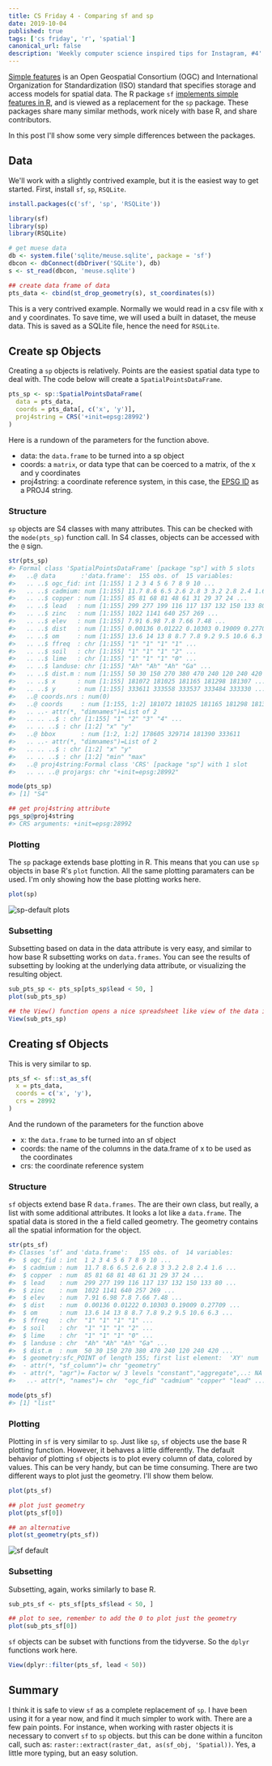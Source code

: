 ```yaml
---
title: CS Friday 4 - Comparing sf and sp
date: 2019-10-04
published: true
tags: ['cs friday', 'r', 'spatial']
canonical_url: false
description: 'Weekly computer science inspired tips for Instagram, #4'
--- 
```


[Simple features](https://en.wikipedia.org/wiki/Simple_Features) is an Open Geospatial Consortium (OGC) and International Organization for Standardization (ISO) standard that specifies storage and access models for spatial data. The R package `sf` [implements simple features in R](http://pebesma.staff.ifgi.de/RJwrapper.pdf), and is viewed as a replacement for the `sp` package. These packages share many similar methods, work nicely with base R, and share contributors. 

In this post I'll show some very simple differences between the packages.

## Data

We'll work with a slightly contrived example, but it is the easiest way to get started. First, install `sf`, `sp`, `RSQLite`.

```r
install.packages(c('sf', 'sp', 'RSQLite'))

library(sf)
library(sp)
library(RSQLite)

# get muese data
db <- system.file('sqlite/meuse.sqlite', package = 'sf')
dbcon <- dbConnect(dbDriver('SQLite'), db)
s <- st_read(dbcon, 'meuse.sqlite')

## create data frame of data
pts_data <- cbind(st_drop_geometry(s), st_coordinates(s))
```

This is a very contrived example. Normally we would read in a csv file with x and y coordinates. To save time, we will used a built in dataset, the meuse data. This is saved as a SQLite file, hence the need for `RSQLite`. 

## Create sp Objects

Creating a `sp` objects is relatively. Points are the easiest spatial data type to deal with. The code below will create a `SpatialPointsDataFrame`.

```r
pts_sp <- sp::SpatialPointsDataFrame(
  data = pts_data,
  coords = pts_data[, c('x', 'y')],
  proj4string = CRS('+init=epsg:28992')
)
```

Here is a rundown of the parameters for the function above.

* data: the `data.frame` to be turned into a sp object
* coords: a `matrix`, or data type that can be coerced to a matrix, of the x and y coordinates
* proj4string: a coordinate reference system, in this case, the [EPSG ID](http://epsg.io/28992) as a PROJ4 string.

### Structure

`sp` objects are S4 classes with many attributes. This can be checked with the `mode(pts_sp)` function call. In S4 classes, objects can be accessed with the `@` sign.

```r
str(pts_sp)
#> Formal class 'SpatialPointsDataFrame' [package "sp"] with 5 slots
#>   ..@ data       :'data.frame':	155 obs. of  15 variables:
#>   .. ..$ ogc_fid: int [1:155] 1 2 3 4 5 6 7 8 9 10 ...
#>   .. ..$ cadmium: num [1:155] 11.7 8.6 6.5 2.6 2.8 3 3.2 2.8 2.4 1.6 ...
#>   .. ..$ copper : num [1:155] 85 81 68 81 48 61 31 29 37 24 ...
#>   .. ..$ lead   : num [1:155] 299 277 199 116 117 137 132 150 133 80 ...
#>   .. ..$ zinc   : num [1:155] 1022 1141 640 257 269 ...
#>   .. ..$ elev   : num [1:155] 7.91 6.98 7.8 7.66 7.48 ...
#>   .. ..$ dist   : num [1:155] 0.00136 0.01222 0.10303 0.19009 0.27709 ...
#>   .. ..$ om     : num [1:155] 13.6 14 13 8 8.7 7.8 9.2 9.5 10.6 6.3 ...
#>   .. ..$ ffreq  : chr [1:155] "1" "1" "1" "1" ...
#>   .. ..$ soil   : chr [1:155] "1" "1" "1" "2" ...
#>   .. ..$ lime   : chr [1:155] "1" "1" "1" "0" ...
#>   .. ..$ landuse: chr [1:155] "Ah" "Ah" "Ah" "Ga" ...
#>   .. ..$ dist.m : num [1:155] 50 30 150 270 380 470 240 120 240 420 ...
#>   .. ..$ x      : num [1:155] 181072 181025 181165 181298 181307 ...
#>   .. ..$ y      : num [1:155] 333611 333558 333537 333484 333330 ...
#>   ..@ coords.nrs : num(0) 
#>   ..@ coords     : num [1:155, 1:2] 181072 181025 181165 181298 181307 ...
#>   .. ..- attr(*, "dimnames")=List of 2
#>   .. .. ..$ : chr [1:155] "1" "2" "3" "4" ...
#>   .. .. ..$ : chr [1:2] "x" "y"
#>   ..@ bbox       : num [1:2, 1:2] 178605 329714 181390 333611
#>   .. ..- attr(*, "dimnames")=List of 2
#>   .. .. ..$ : chr [1:2] "x" "y"
#>   .. .. ..$ : chr [1:2] "min" "max"
#>   ..@ proj4string:Formal class 'CRS' [package "sp"] with 1 slot
#>   .. .. ..@ projargs: chr "+init=epsg:28992"

mode(pts_sp)
#> [1] "S4"

## get proj4string attribute
pgs_sp@proj4string
#> CRS arguments: +init=epsg:28992
```

### Plotting

The `sp` package extends base plotting in R. This means that you can use `sp` objects in base R's `plot` function. All the same plotting paramaters can be used. I'm only showing how the base plotting works here. 

```r
plot(sp)
```

![sp-default plots](./sp-default.png)

### Subsetting

Subsetting based on data in the data attribute is very easy, and similar to how base R subsetting works on `data.frames`. You can see the results of subsetting by looking at the underlying data attribute, or visualizing the resulting object.

```r
sub_pts_sp <- pts_sp[pts_sp$lead < 50, ]
plot(sub_pts_sp)

## the View() function opens a nice spreadsheet like view of the data in RStudio
View(sub_pts_sp)
```

## Creating sf Objects

This is very similar to sp.

```r
pts_sf <- sf::st_as_sf(
  x = pts_data,
  coords = c('x', 'y'),
  crs = 28992
)
```

And the rundown of the parameters for the function above

* x: the `data.frame` to be turned into an sf object
* coords: the name of the columns in the data.frame of x to be used as the coordinates
* crs: the coordinate reference system

### Structure

`sf` objects extend base R `data.frames`. The are their own class, but really, a list with some additional attributes. It looks a lot like a `data.frame`. The spatial data is stored in the a field called geometry. The geometry contains all the spatial information for the object.

```r
str(pts_sf)
#> Classes ‘sf’ and 'data.frame':	155 obs. of  14 variables:
#>  $ ogc_fid : int  1 2 3 4 5 6 7 8 9 10 ...
#>  $ cadmium : num  11.7 8.6 6.5 2.6 2.8 3 3.2 2.8 2.4 1.6 ...
#>  $ copper  : num  85 81 68 81 48 61 31 29 37 24 ...
#>  $ lead    : num  299 277 199 116 117 137 132 150 133 80 ...
#>  $ zinc    : num  1022 1141 640 257 269 ...
#>  $ elev    : num  7.91 6.98 7.8 7.66 7.48 ...
#>  $ dist    : num  0.00136 0.01222 0.10303 0.19009 0.27709 ...
#>  $ om      : num  13.6 14 13 8 8.7 7.8 9.2 9.5 10.6 6.3 ...
#>  $ ffreq   : chr  "1" "1" "1" "1" ...
#>  $ soil    : chr  "1" "1" "1" "2" ...
#>  $ lime    : chr  "1" "1" "1" "0" ...
#>  $ landuse : chr  "Ah" "Ah" "Ah" "Ga" ...
#>  $ dist.m  : num  50 30 150 270 380 470 240 120 240 420 ...
#>  $ geometry:sfc_POINT of length 155; first list element:  'XY' num  181072 333611
#>  - attr(*, "sf_column")= chr "geometry"
#>  - attr(*, "agr")= Factor w/ 3 levels "constant","aggregate",..: NA NA NA NA NA NA NA NA NA NA ...
#>   ..- attr(*, "names")= chr  "ogc_fid" "cadmium" "copper" "lead" ...

mode(pts_sf)
#> [1] "list"
```

### Plotting

Plotting in `sf` is very similar to `sp`. Just like `sp`, `sf` objects use the base R plotting function. However, it behaves a little differently. The default behavior of plotting `sf` objects is to plot every column of data, colored by values. This can be very handy, but can be time consuming. There are two different ways to plot just the geometry. I'll show them below. 

```r
plot(pts_sf)

## plot just geometry
plot(pts_sf[0])

## an alternative
plot(st_geometry(pts_sf))
```

![sf default](./sf-default.jpeg)

### Subsetting

Subsetting, again, works similarly to base R. 

```r
sub_pts_sf <- pts_sf[pts_sf$lead < 50, ]

## plot to see, remember to add the 0 to plot just the geometry
plot(sub_pts_sf[0])
```

`sf` objects can be subset with functions from the tidyverse. So the `dplyr` functions work here.

```r
View(dplyr::filter(pts_sf, lead < 50))
```

## Summary

I think it is safe to view `sf` as a complete replacement of `sp`. I have been using it for a year now, and find it much simpler to work with. There are a few pain points. For instance, when working with raster objects it is necessary to convert `sf` to `sp` objects. but this can be done within a funciton call, such as: `raster::extract(raster_dat, as(sf_obj, 'Spatial))`. Yes, a little more typing, but an easy solution.